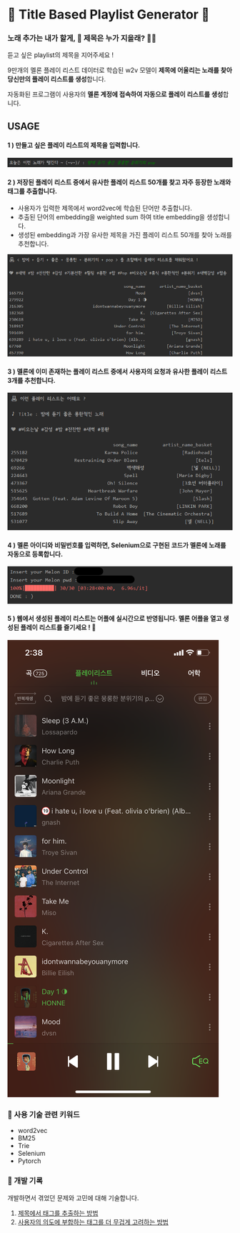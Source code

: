 # 🎵 Title Based Playlist Generator 🎵

### 노래 추가는 내가 할게, 🙋 제목은 누가 지을래?  🤷‍♂

듣고 싶은 playlist의 제목을 지어주세요 !  

9만개의 멜론 플레이 리스트 데이터로 학습된 w2v 모델이 **제목에 어울리는 노래를 찾아 당신만의 플레이 리스트를 생성**합니다.  

자동화된 프로그램이 사용자의 **멜론 계정에 접속하여 자동으로 플레이 리스트를 생성**합니다.

  

##  USAGE

#### **1 ) 만들고 싶은 플레이 리스트의 제목을 입력합니다.**

![제목.png](fig/제목입력.png)

  

  

#### **2 ) 저장된 플레이 리스트 중에서 유사한 플레이 리스트 50개를 찾고 자주 등장한 노래와 태그를 추출합니다.**

- 사용자가 입력한 제목에서 word2vec에 학습된 단어만 추출합니다.
- 추출된 단어의 embedding을 weighted sum 하여 title embedding을 생성합니다.
- 생성된 embedding과 가장 유사한 제목을 가진 플레이 리스트 50개를 찾아 노래를 추천합니다.

![출력.png](fig/ply%EC%B6%9C%EB%A0%A5.png)

  

  

#### **3 ) 멜론에 이미 존재하는 플레이 리스트 중에서 사용자의 요청과 유사한 플레이 리스트 3개를 추천합니다.**

![제목.png](fig/%EC%9C%A0%EC%82%ACply%EC%B6%94%EC%B2%9C.png)

  

  

#### 4 **) 멜론 아이디와 비밀번호를 입력하면, Selenium으로 구현된 코드가 멜론에 노래를 자동으로 등록합니다.**

![제목.png](fig/melon_login.png)

  

  

#### **5 ) 웹에서 생성된 플레이 리스트는 어플에 실시간으로 반영됩니다. 멜론 어플을 열고 생성된 플레이 리스트를 즐기세요 !** 🥰

![제목.png](fig/%EC%96%B4%ED%94%8C%ED%99%94%EB%A9%B4.png)

  

  

### 🔑 사용 기술 관련 키워드

- word2vec
- BM25
- Trie
- Selenium
- Pytorch

 
 ### 🤔 개발 기록
 개발하면서 겪었던 문제와 고민에 대해 기술합니다.  
 1. [제목에서 태그를 추출하는 방법](https://github.com/haeuuu/Title-Based-Playlist-Generator/blob/master/How%20to%20extract%20tag%20from%20title.md)
 2. [사용자의 의도에 부합하는 태그를 더 무겁게 고려하는 방법](https://github.com/haeuuu/Title-Based-Playlist-Generator/blob/master/%EC%82%AC%EC%9A%A9%EC%9E%90%EC%9D%98%20%EC%9D%98%EB%8F%84%20%EC%B0%BE%EA%B8%B0.md)
